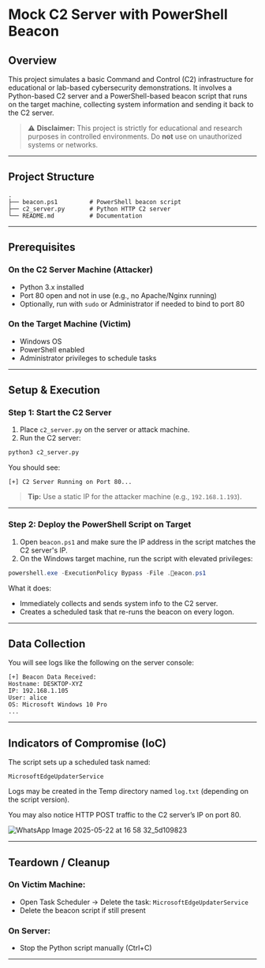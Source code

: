 
# Mock C2 Server with PowerShell Beacon

## Overview

This project simulates a basic Command and Control (C2) infrastructure for educational or lab-based cybersecurity demonstrations. It involves a Python-based C2 server and a PowerShell-based beacon script that runs on the target machine, collecting system information and sending it back to the C2 server.

> ⚠️ **Disclaimer:** This project is strictly for educational and research purposes in controlled environments. Do **not** use on unauthorized systems or networks.

---

## Project Structure

```
.
├── beacon.ps1         # PowerShell beacon script
├── c2_server.py       # Python HTTP C2 server
└── README.md          # Documentation
```

---

## Prerequisites

### On the C2 Server Machine (Attacker)

- Python 3.x installed
- Port 80 open and not in use (e.g., no Apache/Nginx running)
- Optionally, run with `sudo` or Administrator if needed to bind to port 80

### On the Target Machine (Victim)

- Windows OS
- PowerShell enabled
- Administrator privileges to schedule tasks

---

## Setup & Execution

### Step 1: Start the C2 Server

1. Place `c2_server.py` on the server or attack machine.
2. Run the C2 server:

```bash
python3 c2_server.py
```

You should see:
```
[+] C2 Server Running on Port 80...
```

> **Tip:** Use a static IP for the attacker machine (e.g., `192.168.1.193`).

---

### Step 2: Deploy the PowerShell Script on Target

1. Open `beacon.ps1` and make sure the IP address in the script matches the C2 server's IP.
2. On the Windows target machine, run the script with elevated privileges:

```powershell
powershell.exe -ExecutionPolicy Bypass -File .eacon.ps1
```

What it does:
- Immediately collects and sends system info to the C2 server.
- Creates a scheduled task that re-runs the beacon on every logon.

---

## Data Collection

You will see logs like the following on the server console:

```
[+] Beacon Data Received:
Hostname: DESKTOP-XYZ
IP: 192.168.1.105
User: alice
OS: Microsoft Windows 10 Pro
...
```

---

## Indicators of Compromise (IoC)

The script sets up a scheduled task named:

```
MicrosoftEdgeUpdaterService
```

Logs may be created in the Temp directory named `log.txt` (depending on the script version).

You may also notice HTTP POST traffic to the C2 server’s IP on port 80.

![WhatsApp Image 2025-05-22 at 16 58 32_5d109823](https://github.com/user-attachments/assets/33b7a245-b152-46c9-9746-a763064779af)

---

## Teardown / Cleanup

### On Victim Machine:
- Open Task Scheduler → Delete the task: `MicrosoftEdgeUpdaterService`
- Delete the beacon script if still present

### On Server:
- Stop the Python script manually (Ctrl+C)

---

